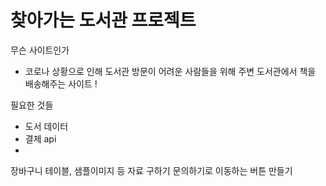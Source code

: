 # 찾아가는 도서관 프로젝트

무슨 사이트인가
- 코로나 상황으로 인해 도서관 방문이 어려운 사람들을 위해 주변 도서관에서 책을 배송해주는 사이트 !

필요한 것들
- 도서 데이터
- 결제 api
- 
장바구니 테이블, 샘플이미지 등 자료 구하기
문의하기로 이동하는 버튼 만들기
